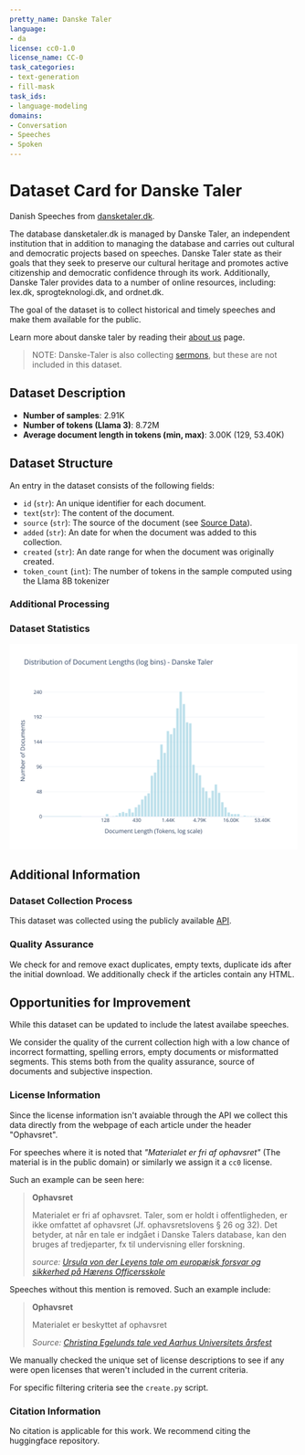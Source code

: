 ```yaml
---
pretty_name: Danske Taler
language:
- da
license: cc0-1.0
license_name: CC-0
task_categories:
- text-generation
- fill-mask
task_ids:
- language-modeling
domains:
- Conversation
- Speeches
- Spoken
---
```


# Dataset Card for Danske Taler

<!-- START-SHORT DESCRIPTION -->
Danish Speeches from [dansketaler.dk](https://www.dansketaler.dk).
<!-- END-SHORT DESCRIPTION -->


The database dansketaler.dk is managed by Danske Taler, an independent institution that in addition to managing the database and carries out cultural
and democratic projects based on speeches. 
Danske Taler state as their goals that they seek to preserve our cultural heritage and promotes active citizenship and democratic confidence through its work. 
Additionally, Danske Taler provides data to a number of online resources, including: lex.dk, sprogteknologi.dk, and ordnet.dk.

The goal of the dataset is to collect historical and timely speeches and make them available for the public.

Learn more about danske taler by reading their [about us](https://www.dansketaler.dk/om-os) page.

> NOTE: Danske-Taler is also collecting [sermons](https://www.dansketaler.dk/praedikener), but these are not included in this dataset. 

## Dataset Description


<!-- START-DESC-STATS -->
- **Number of samples**: 2.91K
- **Number of tokens (Llama 3)**: 8.72M
- **Average document length in tokens (min, max)**: 3.00K (129, 53.40K)
<!-- END-DESC-STATS -->


## Dataset Structure
An entry in the dataset consists of the following fields:

- `id` (`str`): An unique identifier for each document.
- `text`(`str`): The content of the document.
- `source` (`str`): The source of the document (see [Source Data](#source-data)).
- `added` (`str`): An date for when the document was added to this collection.
- `created` (`str`): An date range for when the document was originally created.
- `token_count` (`int`): The number of tokens in the sample computed using the Llama 8B tokenizer


### Additional Processing


### Dataset Statistics

<!-- START-DATASET PLOTS -->
<p align="center">
<img src="./images/dist_document_length.svg" width="600" style="margin-right: 10px;" />
</p>
<!-- END-DATASET PLOTS -->



## Additional Information


### Dataset Collection Process

This dataset was collected using the publicly available [API](https://www.dansketaler.dk/api/v1). 

### Quality Assurance
We check for and remove exact duplicates, empty texts, duplicate ids after the initial download. We additionally check if the articles contain any HTML.

## Opportunities for Improvement

While this dataset can be updated to include the latest availabe speeches. 

We consider the quality of the current collection high with a low chance of 
incorrect formatting, 
spelling errors,
empty documents or 
misformatted segments. 
This stems both from the quality assurance, source of documents and subjective inspection.

### License Information
Since the license information isn't avaiable through the API we collect this data directly from the webpage of each article under the header 
"Ophavsret".

For speeches where it is noted that *"Materialet er fri af ophavsret"* (The material is in the public domain) or similarly we assign it a `cc0` license.

Such an example can be seen here:

> **Ophavsret**
> 
> Materialet er fri af ophavsret. Taler, som er holdt i offentligheden, er ikke omfattet af ophavsret (Jf. ophavsretslovens § 26 og 32). 
> Det betyder, at når en tale er indgået i Danske Talers database, kan den bruges af tredjeparter, fx til undervisning eller forskning.
>
> *source: [Ursula von der Leyens tale om europæisk forsvar og sikkerhed på Hærens Officersskole](https://www.dansketaler.dk/tale/tale-om-europaeisk-forsvar-og-sikkerhed-pa-haerens-officersskole)*

Speeches without this mention is removed. Such an example include:

> **Ophavsret**
> 
> Materialet er beskyttet af ophavsret
>
> *Source: [Christina Egelunds tale ved Aarhus Universitets årsfest](https://www.dansketaler.dk/tale/christina-egelunds-tale-ved-aarhus-universitets-arsfest)*

We manually checked the unique set of license descriptions to see if any were open licenses that weren't included in the current criteria.

For specific filtering criteria see the `create.py` script.

### Citation Information

No citation is applicable for this work. We recommend citing the huggingface repository.
